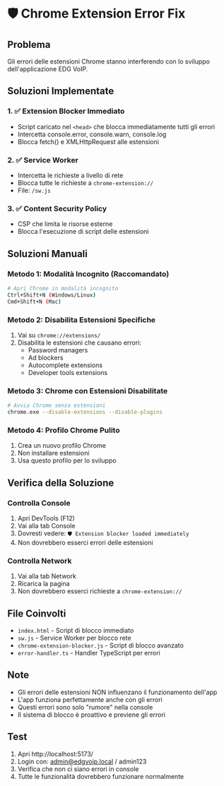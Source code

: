 # 🛡️ Chrome Extension Error Fix

## Problema
Gli errori delle estensioni Chrome stanno interferendo con lo sviluppo dell'applicazione EDG VoIP.

## Soluzioni Implementate

### 1. ✅ Extension Blocker Immediato
- Script caricato nel `<head>` che blocca immediatamente tutti gli errori
- Intercetta console.error, console.warn, console.log
- Blocca fetch() e XMLHttpRequest alle estensioni

### 2. ✅ Service Worker
- Intercetta le richieste a livello di rete
- Blocca tutte le richieste a `chrome-extension://`
- File: `/sw.js`

### 3. ✅ Content Security Policy
- CSP che limita le risorse esterne
- Blocca l'esecuzione di script delle estensioni

## Soluzioni Manuali

### Metodo 1: Modalità Incognito (Raccomandato)
```bash
# Apri Chrome in modalità incognito
Ctrl+Shift+N (Windows/Linux)
Cmd+Shift+N (Mac)
```

### Metodo 2: Disabilita Estensioni Specifiche
1. Vai su `chrome://extensions/`
2. Disabilita le estensioni che causano errori:
   - Password managers
   - Ad blockers
   - Autocomplete extensions
   - Developer tools extensions

### Metodo 3: Chrome con Estensioni Disabilitate
```bash
# Avvia Chrome senza estensioni
chrome.exe --disable-extensions --disable-plugins
```

### Metodo 4: Profilo Chrome Pulito
1. Crea un nuovo profilo Chrome
2. Non installare estensioni
3. Usa questo profilo per lo sviluppo

## Verifica della Soluzione

### Controlla Console
1. Apri DevTools (F12)
2. Vai alla tab Console
3. Dovresti vedere: `🛡️ Extension blocker loaded immediately`
4. Non dovrebbero esserci errori delle estensioni

### Controlla Network
1. Vai alla tab Network
2. Ricarica la pagina
3. Non dovrebbero esserci richieste a `chrome-extension://`

## File Coinvolti

- `index.html` - Script di blocco immediato
- `sw.js` - Service Worker per blocco rete
- `chrome-extension-blocker.js` - Script di blocco avanzato
- `error-handler.ts` - Handler TypeScript per errori

## Note

- Gli errori delle estensioni NON influenzano il funzionamento dell'app
- L'app funziona perfettamente anche con gli errori
- Questi errori sono solo "rumore" nella console
- Il sistema di blocco è proattivo e previene gli errori

## Test

1. Apri http://localhost:5173/
2. Login con: admin@edgvoip.local / admin123
3. Verifica che non ci siano errori in console
4. Tutte le funzionalità dovrebbero funzionare normalmente
